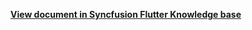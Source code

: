 **[View document in Syncfusion Flutter Knowledge base](https://www.syncfusion.com/kb/12630/how-to-create-monthly-recurrence-appointments-in-wpf-scheduler-calendar)**
